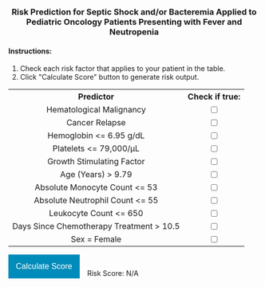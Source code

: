 <!-- CSS Stuff -->
<style type="text/css">
 * {text-align:center;}
 h2 {color:black;} 
 h4 {text-align: left;}
 ol, li {text-align: left;}
 table {text-align: left;}
 div {text-align: left;
      //display: inline-block;
 }
 .button {
  border: none;
  color: white;
  padding: 15px 15px;
  text-decoration: none;
  //display: inline-block;
  font-size: 16px;
  //margin: 2px 2px;
  cursor: pointer;
  background-color: #008CBA;
}
</style>


<!-- HTML Stuff -->
### Risk Prediction for Septic Shock and/or Bacteremia Applied to Pediatric Oncology Patients Presenting with Fever and Neutropenia

#### Instructions:
<ol>
 <li>Check each risk factor that applies to your patient in the table.</li>
 <li>Click "Calculate Score" button to generate risk output.</li>
</ol> 
  
<table>
  <tr>
    <th>Predictor</th>
    <th>Check if true:</th>
  </tr>
 <tr>
    <td>Hematological Malignancy</td>
    <td><input type="checkbox" id="hemat" name="hemat" value="1.496"> </td>
  </tr>
 <tr>
    <td>Cancer Relapse</td>
    <td><input type="checkbox" id="relapse" name="relapse" value="1.162"> </td>
  </tr>
 <tr>
    <td>Hemoglobin <= 6.95 g/dL</td>
    <td><input type="checkbox" id="hemo" name="hemo" value="1.048"> </td>
  </tr>
 <tr>
    <td>Platelets <= 79,000/μL</td>
    <td><input type="checkbox" id="platelets" name="platelets" value="0.89"> </td>
  </tr>
 <tr>
    <td>Growth Stimulating Factor</td>
    <td><input type="checkbox" id="gsf" name="gsf" value="0.748"> </td>
  </tr>
  <tr>
    <td>Age (Years) > 9.79</td>
    <td><input type="checkbox" id="age" name="age" value="0.596"> </td>
  </tr>
 <tr>
    <td>Absolute Monocyte Count <= 53</td>
    <td><input type="checkbox" id="amc" name="amc" value="0.514"> </td>
  </tr>
 <tr>
    <td>Absolute Neutrophil Count <= 55</td>
    <td><input type="checkbox" id="anc" name="anc" value="0.178"> </td>
  </tr>
 <tr>
    <td>Leukocyte Count <= 650</td>
    <td><input type="checkbox" id="leuk" name="leuk" value="0.417"> </td>
  </tr>
 <tr>
    <td>Days Since Chemotherapy Treatment > 10.5</td>
    <td><input type="checkbox" id="days" name="days" value="0.031"> </td>
  </tr>
 <tr>
    <td>Sex = Female</td>
    <td><input type="checkbox" id="sex" name="sex" value="0.477"> </td>
  </tr>
</table>

<div>  
 <button style="float:left;" class="button" id="calcbutton"> Calculate Score </button>
 <p style="float:left; padding: 15px 15px;" id="riskscore">Risk Score: N/A </p>
</div>

<!-- JavaScript Stuff -->
<script>
 
 function changeScore(){
  var hemat = parseFloat(document.getElementById("hemat").value) * document.getElementById("hemat").checked;
  var relapse = parseFloat(document.getElementById("relapse").value) * document.getElementById("relapse").checked;
  var hemo = parseFloat(document.getElementById("hemo").value) * document.getElementById("hemo").checked;
  var platelets = parseFloat(document.getElementById("platelets").value) * document.getElementById("platelets").checked;
  var gsf = parseFloat(document.getElementById("gsf").value) * document.getElementById("gsf").checked;
  var age = parseFloat(document.getElementById("age").value) * document.getElementById("age").checked;
  var amc = parseFloat(document.getElementById("amc").value) * document.getElementById("amc").checked;
  var anc = parseFloat(document.getElementById("anc").value) * document.getElementById("anc").checked;
  var leuk = parseFloat(document.getElementById("leuk").value) * document.getElementById("leuk").checked;
  var days = parseFloat(document.getElementById("days").value) * document.getElementById("days").checked;
  var sex = parseFloat(document.getElementById("sex").value) * document.getElementById("sex").checked;
  let constant = -3.228;
  
  let risk = (1/(1 + Math.exp(-(hemat+relapse+hemo+platelets+gsf+age+amc+anc+leuk+days+sex+constant)))).toFixed(4);
  var level;
  if(risk >= 0.3820){
      var level = "    (High Risk)";
  }else {
      var level = "    (Low Risk)";
  }
  document.getElementById("riskscore").innerHTML = "Risk Score: " + risk + level;
 }
 
 document.getElementById("calcbutton").addEventListener("click", changeScore);
 
</script>
<!--
You can use the [editor on GitHub](https://github.com/jjschnur/FNmodel/edit/gh-pages/index.md) to maintain and preview the content for your website in Markdown files.

Whenever you commit to this repository, GitHub Pages will run [Jekyll](https://jekyllrb.com/) to rebuild the pages in your site, from the content in your Markdown files.


### Markdown

Markdown is a lightweight and easy-to-use syntax for styling your writing. It includes conventions for

```markdown
Syntax highlighted code block

# Header 1
## Header 2
### Header 3

- Bulleted
- List

1. Numbered
2. List

**Bold** and _Italic_ and `Code` text

[Link](url) and ![Image](src)
```

For more details see [Basic writing and formatting syntax](https://docs.github.com/en/github/writing-on-github/getting-started-with-writing-and-formatting-on-github/basic-writing-and-formatting-syntax).

### Jekyll Themes

Your Pages site will use the layout and styles from the Jekyll theme you have selected in your [repository settings](https://github.com/jjschnur/FNmodel/settings/pages). The name of this theme is saved in the Jekyll `_config.yml` configuration file.

### Support or Contact

Having trouble with Pages? Check out our [documentation](https://docs.github.com/categories/github-pages-basics/) or [contact support](https://support.github.com/contact) and we’ll help you sort it out. 
-->

